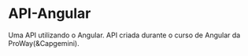 # API-Angular
Uma API utilizando o Angular. API criada durante o curso de Angular da ProWay(&amp;Capgemini).
